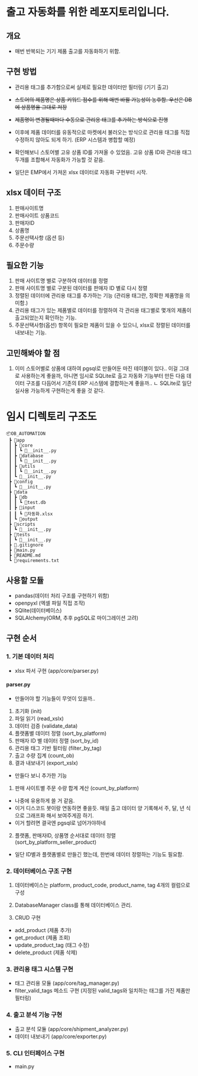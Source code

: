 # 출고 자동화를 위한 레포지토리입니다.

## 개요
- 매번 반복되는 기기 제품 출고를 자동화하기 위함.

## 구현 방법 
- 관리용 태그를 추가함으로써 실제로 필요한 데이터만 필터링 (기기 출고)
- ~~스토어의 제품명은 상품 키워드 점수를 위해 매번 바뀔 가능성이 농후함. 우선은 DB에 상품명을 그대로 저장~~
- ~~제품명이 변경될때마다 수동으로 관리용 태그를 추가하는 방식으로 진행~~
- 이후에 제품 데이터를 유동적으로 마켓에서 불러오는 방식으로 관리용 태그를 직접 수정하지 않아도 되게 하기. (ERP 시스템과 병합할 예정)

- 확인해보니 스토어별 고유 상품 ID를 가져올 수 있었음. 고유 상품 ID와 관리용 태그 두개를 조합해서 자동화가 가능할 것 같음.
- 일단은 EMP에서 가져온 xlsx 데이터로 자동화 구현부터 시작.

## xlsx 데이터 구조
1. 판매사이트명
2. 판매사이트 상품코드
3. 판매자ID 
4. 상품명
5. 주문선택사항 (옵션 등)
6. 주문수량 

## 필요한 기능 
1. 판매 사이트명 별로 구분하여 데이터를 정렬
2. 판매 사이트명 별로 구분된 데이터를 판매자 ID 별로 다시 정렬
3. 정렬된 데이터에 관리용 태그를 추가하는 기능 (관리용 태그란, 정확한 제품명을 의미함.)
4. 관리용 태그가 있는 제품별로 데이터를 정렬하여 각 관리용 태그별로 몇개의 제품이 출고되었는지 확인하는 기능. 
5. 주문선택사항(옵션) 항목이 필요한 제품이 있을 수 있으니, xlsx로 정렬된 데이터를 내보내는 기능. 

## 고민해봐야 할 점
1. 이미 스토어별로 상품에 대하여 pgsql로 만들어둔 마진 테이블이 있다.. 이걸 그대로 사용하는게 좋을까, 아니면 임시로 SQLite로 출고 자동화 기능부터 만든 다음 데이터 구조를 다듬어서 기존의 ERP 시스템에 결합하는게 좋을까.. 
ㄴ SQLite로 일단 실사용 가능하게 구현하는게 좋을 것 같다. 


# 임시 디렉토리 구조도
```
📦OB_AUTOMATION
 ┣ 📂app
 ┃ ┣ 📂core
 ┃ ┃ ┗ 📜__init__.py
 ┃ ┣ 📂database
 ┃ ┃ ┗ 📜__init__.py
 ┃ ┣ 📂utils
 ┃ ┃ ┗ 📜__init__.py
 ┃ ┗ 📜__init__.py
 ┣ 📂config
 ┃ ┗ 📜__init__.py
 ┣ 📂data
 ┃ ┣ 📂db
 ┃ ┃ ┗ 📜test.db
 ┃ ┣ 📂input
 ┃ ┃ ┗ 📜자동화.xlsx
 ┃ ┗ 📂output
 ┣ 📂scripts
 ┃ ┗ 📜__init__.py
 ┣ 📂tests
 ┃ ┗ 📜__init__.py
 ┣ 📜.gitignore
 ┣ 📜main.py
 ┣ 📜README.md
 ┗ 📜requirements.txt
 ```

 ## 사용할 모듈
 - pandas(데이터 처리 구조를 구현하기 위함)
 - openpyxl (엑셀 파일 직접 조작)
 - SQlite(데이터베이스)
 - SQLAlchemy(ORM, 추후 pgSQL로 마이그레이션 고려)

## 구현 순서

### 1. 기본 데이터 처리
- xlsx 파서 구현 (app/core/parser.py)

#### parser.py
- 만들어야 할 기능들이 무엇이 있을까..
1. 초기화 (init)
2. 파일 읽기 (read_xslx)
3. 데이터 검증 (validate_data)
4. 플랫폼별 데이터 정렬 (sort_by_platform)
5. 판매자 ID 별 데이터 정렬 (sort_by_id)
6. 관리용 태그 기반 필터링 (filter_by_tag)
7. 출고 수량 집계 (count_ob)
8. 결과 내보내기 (export_xslx)

- 만들다 보니 추가한 기능
1. 판매 사이트별 주문 수량 합계 계산 (count_by_platform)
- 나중에 유용하게 쓸 거 같음. 
- 이거 디스코드 봇이랑 연동하면 좋을듯. 매일 출고 데이터 양 기록해서 주, 달, 년 식으로 그래프화 해서 보여주게끔 하기. 
- 이거 할려면 결국엔 pgsql로 넘어가야하네
2. 플랫폼, 판매자ID, 상품명 순서대로 데이터 정렬 (sort_by_platform_seller_product)
- 일단 ID별과 플랫폼별로 만들긴 했는데, 한번에 데이터 정렬하는 기능도 필요함. 

### 2. 데이터베이스 구조 구현
1. 데이터베이스는 platform, product_code, product_name, tag 4개의 컬럼으로 구성
2. DatabaseManager class를 통해 데이터베이스 관리.

3. CRUD 구현
- add_product (제품 추가)
- get_product (제품 조회)
- update_product_tag (태그 수정)
- delete_product (제품 삭제)

### 3. 관리용 태그 시스템 구현
- 태그 관리용 모듈 (app/core/tag_manager.py)
- filter_valid_tags 메소드 구현 (지정된 valid_tags와 일치하는 태그를 가진 제품만 필터링)
 
### 4. 출고 분석 기능 구현
- 출고 분석 모듈 (app/core/shipment_analyzer.py)
- 데이터 내보내기 (app/core/exporter.py)

### 5. CLI 인터페이스 구현
- main.py 